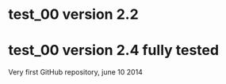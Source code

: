 test_00 version 2.2
==
test_00 version 2.4 fully tested
==

Very first GitHub repository, june 10 2014
